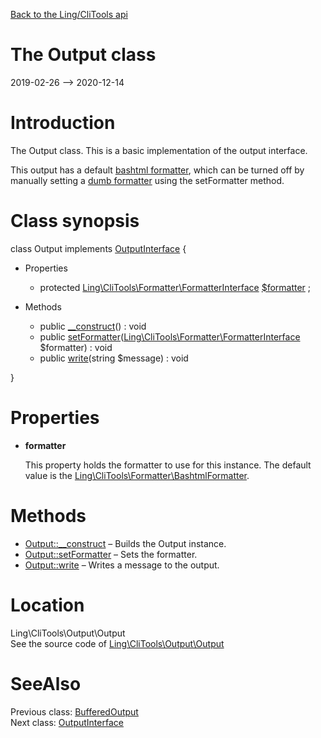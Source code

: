 [Back to the Ling/CliTools api](https://github.com/lingtalfi/CliTools/blob/master/doc/api/Ling/CliTools.md)



The Output class
================
2019-02-26 --> 2020-12-14






Introduction
============

The Output class.
This is a basic implementation of the output interface.


This output has a default [bashtml formatter](https://github.com/lingtalfi/CliTools/blob/master/doc/api/Ling/CliTools/Formatter/BashtmlFormatter.md),
which can be turned off by manually setting a [dumb formatter](https://github.com/lingtalfi/CliTools/blob/master/doc/api/Ling/CliTools/Formatter/DumbFormatter.md) using
the setFormatter method.



Class synopsis
==============


class <span class="pl-k">Output</span> implements [OutputInterface](https://github.com/lingtalfi/CliTools/blob/master/doc/api/Ling/CliTools/Output/OutputInterface.md) {

- Properties
    - protected [Ling\CliTools\Formatter\FormatterInterface](https://github.com/lingtalfi/CliTools/blob/master/doc/api/Ling/CliTools/Formatter/FormatterInterface.md) [$formatter](#property-formatter) ;

- Methods
    - public [__construct](https://github.com/lingtalfi/CliTools/blob/master/doc/api/Ling/CliTools/Output/Output/__construct.md)() : void
    - public [setFormatter](https://github.com/lingtalfi/CliTools/blob/master/doc/api/Ling/CliTools/Output/Output/setFormatter.md)([Ling\CliTools\Formatter\FormatterInterface](https://github.com/lingtalfi/CliTools/blob/master/doc/api/Ling/CliTools/Formatter/FormatterInterface.md) $formatter) : void
    - public [write](https://github.com/lingtalfi/CliTools/blob/master/doc/api/Ling/CliTools/Output/Output/write.md)(string $message) : void

}




Properties
=============

- <span id="property-formatter"><b>formatter</b></span>

    This property holds the formatter to use for this instance.
    The default value is the [Ling\CliTools\Formatter\BashtmlFormatter](https://github.com/lingtalfi/CliTools/blob/master/doc/api/Ling/CliTools/Formatter/BashtmlFormatter.md).
    
    



Methods
==============

- [Output::__construct](https://github.com/lingtalfi/CliTools/blob/master/doc/api/Ling/CliTools/Output/Output/__construct.md) &ndash; Builds the Output instance.
- [Output::setFormatter](https://github.com/lingtalfi/CliTools/blob/master/doc/api/Ling/CliTools/Output/Output/setFormatter.md) &ndash; Sets the formatter.
- [Output::write](https://github.com/lingtalfi/CliTools/blob/master/doc/api/Ling/CliTools/Output/Output/write.md) &ndash; Writes a message to the output.





Location
=============
Ling\CliTools\Output\Output<br>
See the source code of [Ling\CliTools\Output\Output](https://github.com/lingtalfi/CliTools/blob/master/Output/Output.php)



SeeAlso
==============
Previous class: [BufferedOutput](https://github.com/lingtalfi/CliTools/blob/master/doc/api/Ling/CliTools/Output/BufferedOutput.md)<br>Next class: [OutputInterface](https://github.com/lingtalfi/CliTools/blob/master/doc/api/Ling/CliTools/Output/OutputInterface.md)<br>
